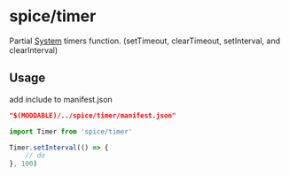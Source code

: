 spice/timer
================

Partial [System](https://github.com/Moddable-OpenSource/moddable/blob/public/modules/io/system/system.js) timers function. (setTimeout, clearTimeout, setInterval, and clearInterval)


Usage
----------------
add include to manifest.json

```json
"$(MODDABLE)/../spice/timer/manifest.json"
```

```javascript
import Timer from 'spice/timer'

Timer.setInterval(() => {
    // do
}, 100)
```
